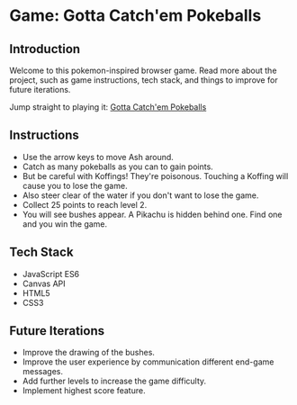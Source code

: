 # Game: Gotta Catch'em Pokeballs

## Introduction

Welcome to this pokemon-inspired browser game. Read more about the project, such as game instructions, tech stack, and things to improve for future iterations.

Jump straight to playing it: [Gotta Catch'em Pokeballs](https://gotta-catch-em-pokeballs.netlify.app/)

## Instructions

- Use the arrow keys to move Ash around.
- Catch as many pokeballs as you can to gain points.
- But be careful with Koffings! They're poisonous. Touching a Koffing will cause you to lose the game.
- Also steer clear of the water if you don't want to lose the game.
- Collect 25 points to reach level 2.
- You will see bushes appear. A Pikachu is hidden behind one. Find one and you win the game.

## Tech Stack

- JavaScript ES6
- Canvas API
- HTML5
- CSS3

## Future Iterations

- Improve the drawing of the bushes.
- Improve the user experience by communication different end-game messages.
- Add further levels to increase the game difficulty.
- Implement highest score feature.
